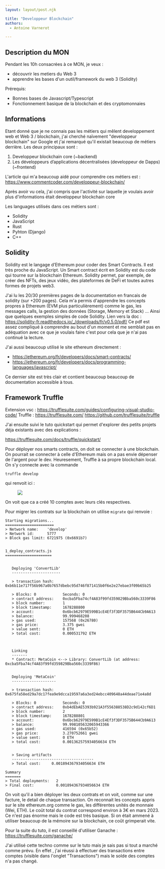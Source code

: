 ```yaml
---
layout: layout/post.njk

title: "Developpeur Blockchain"
authors:
  - Antoine Varnerot

---
```


## Description du MON

Pendant les 10h consacrées à ce MON, je veux :

- découvrir les metiers du Web 3
- apprendre les bases d'un outil/framework du web 3 (Solidity)

Prérequis:

- Bonnes bases de Javascript/Typescript
- Fonctionnement basique de la blockchain et des cryptomonnaies

## Informations

Etant donné que je ne connais pas les métiers qui mêlent developpement web et Web 3 / blockchain, j'ai cherché naïvement "developpeur blockchain" sur Google et j'ai remarqué qu'il existait beaucoup de métiers derrière.
Les deux principaux sont :

1. Developpeur blockchain core (~backend)
2. Les développeurs d’applications décentralisées (developpeur de Dapps) (~frontend)

L'article qui m'a beaucoup aidé pour comprendre ces métiers est :
<https://www.commentcoder.com/developpeur-blockchain/>

Après avoir vu cela, j'ai compris que l'activité sur laquelle je voulais avoir plus d'informations était developpeur blockchain core

Les languages utilisés dans ces métiers sont :

- Solidity
- JavaScript
- Rust
- Pyhton (Django)
- C++

## Solidity

Solidity est le langage d’Ethereum pour coder des Smart Contracts. Il est très proche du JavaScript.
Un Smart contract écrit en Solidity est du code qui tourne sur la blockchain Ethereum.
Solidity permet, par exemple, de créer des NFTs, des jeux vidéo, des plateformes de DeFi et toutes autres formes de projets web3.

J'ai lu les 20/30 premières pages de la documentation en francais de solidity (sur +200 pages). Cela m'a permis d'apprendre les concepts propres à Ethereum (EVM plus particulièrement) comme le gas, les messages calls, la gestion des données (Storage, Memory et Stack) ... Ainsi que quelques exemples simples de code Solidity. Lien vers la doc :
<https://solidity-fr.readthedocs.io/_/downloads/fr/v0.5.0/pdf/>
Ce pdf est assez compliqué à comprendre au bout d'un moment et me semblait pas en adéquation avec ce que je voulais faire c'est pour cela que je n'ai pas continué la lecture.

J'ai aussi beaucoup utilisé le site ethereum directement :

- <https://ethereum.org/fr/developers/docs/smart-contracts/>
- <https://ethereum.org/fr/developers/docs/programming-languages/javascript/>

Ce dernier site est très clair et contient beaucoup beaucoup de documentation accessible à tous.

## Framework Truffle

Extension vsc : <https://trufflesuite.com/guides/configuring-visual-studio-code/>
Truffle :
<https://trufflesuite.com/>
<https://github.com/trufflesuite/truffle>

J'ai ensuite suivi le tuto quickstart qui permet d'explorer des petits projets déja existants avec des explications :

<https://trufflesuite.com/docs/truffle/quickstart/>

Pour déployer nos smarts contracts, on doit se connecter à une blockchain. On pourrait se connecter à celle d'Ethereum mais on a pas envie dépenser de l'argent pour le dev. Heuresement, Truffle à sa propre blockchain local. On s'y connecte avec la commande 

```bash
truffle develop
```

qui renvoit ici :
<figure>
  <img src="../../assets/truffleDevelop.png">
</figure>

On voit que ca a créé 10 comptes avec leurs clés respectives.

Pour migrer les contrats sur la blockchain on utilise ```migrate``` qui renvoie :

```console
Starting migrations...
======================
> Network name:    'develop'
> Network id:      5777
> Block gas limit: 6721975 (0x6691b7)


1_deploy_contracts.js
=====================


   Deploying 'ConvertLib'
   ----------------------

   > transaction hash:    0xb6b11e717f56b967a0b7657dbebc95d746f871415b0f6e2e27ebae3f09b65b25

   > Blocks: 0            Seconds: 0
   > contract address:    0xcba5Fba74cf4A83f99fd359829Bba560c3339F86
   > block number:        1
   > block timestamp:     1678288800
   > account:             0x6bcb62979E599B1cE4Ef3f3DF3575B644Cb9A613
   > balance:             99.999468208
   > gas used:            157568 (0x26780)
   > gas price:           3.375 gwei
   > value sent:          0 ETH
   > total cost:          0.000531792 ETH



   Linking
   -------
   * Contract: MetaCoin <--> Library: ConvertLib (at address: 0xcba5Fba74cf4A83f99fd359829Bba560c3339F86)


   Deploying 'MetaCoin'
   --------------------

   > transaction hash:    0x675fa58ed29a7dc17fea9e9dcca19597a6a3ed24ebcc409648a44deae71e4a8d

   > Blocks: 0            Seconds: 0
   > contract address:    0xb4dEbAE5393b921A3f556388538D2c9d142cf6D1
   > block number:        2
   > block timestamp:     1678288801
   > account:             0x6bcb62979E599B1cE4Ef3f3DF3575B644Cb9A613
   > balance:             99.998105632065943366
   > gas used:            416594 (0x65b52)
   > gas price:           3.270752661 gwei
   > value sent:          0 ETH
   > total cost:          0.001362575934056634 ETH


   > Saving artifacts
   -------------------------------------
   > Total cost:     0.001894367934056634 ETH

Summary
=======
> Total deployments:   2
> Final cost:          0.001894367934056634 ETH
```

On voit qu'il a bien déployer les deux contrats et on voit, comme sur une facture, le detail de chaque transaction. On reconnait les concepts appris sur le site ethereum.org comme le gas, les différentes unités de monnaie (Wei, ETH).
Le coût total du contrat correspond environ à 3€ en mars 2023. Ce n'est pas énorme mais le code est très basique. Si on était ammené à utiliser beaucoup de la mémoire sur la blockchain, ce coût grimperait vite.

Pour la suite du tuto, il est conseillé d'utiliser Ganache :
<https://trufflesuite.com/ganache/>

J'ai utilisé cette techno comme sur le tuto mais je sais pas si tout a marché comme prévu. En effet , j'ai réussi à effectuer des transactions entre comptes (visible dans l'onglet "Transactions") mais le solde des comptes n'a pas changé.
